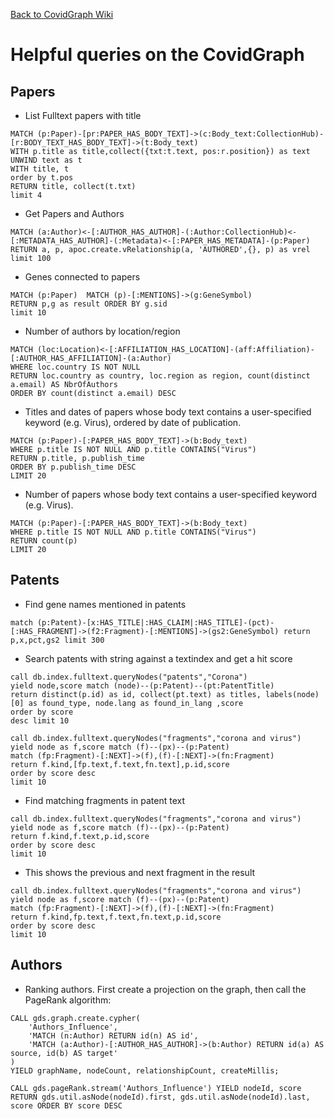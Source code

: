 [Back to CovidGraph Wiki](https://github.com/covidgraph/documentation/wiki)
# Helpful queries on the CovidGraph

## Papers

- List Fulltext papers with title

```cypher
MATCH (p:Paper)-[pr:PAPER_HAS_BODY_TEXT]->(c:Body_text:CollectionHub)-[r:BODY_TEXT_HAS_BODY_TEXT]->(t:Body_text)
WITH p.title as title,collect({txt:t.text, pos:r.position}) as text
UNWIND text as t
WITH title, t
order by t.pos
RETURN title, collect(t.txt) 
limit 4
```

- Get Papers and Authors

```cypher
MATCH (a:Author)<-[:AUTHOR_HAS_AUTHOR]-(:Author:CollectionHub)<-[:METADATA_HAS_AUTHOR]-(:Metadata)<-[:PAPER_HAS_METADATA]-(p:Paper)
RETURN a, p, apoc.create.vRelationship(a, 'AUTHORED',{}, p) as vrel 
limit 100
```

- Genes connected to papers

```cypher
MATCH (p:Paper)  MATCH (p)-[:MENTIONS]->(g:GeneSymbol)
RETURN p,g as result ORDER BY g.sid
limit 10
```

- Number of authors by location/region

```cypher
MATCH (loc:Location)<-[:AFFILIATION_HAS_LOCATION]-(aff:Affiliation)-[:AUTHOR_HAS_AFFILIATION]-(a:Author) 
WHERE loc.country IS NOT NULL 
RETURN loc.country as country, loc.region as region, count(distinct a.email) AS NbrOfAuthors 
ORDER BY count(distinct a.email) DESC
```

- Titles and dates of papers whose body text contains a user-specified keyword (e.g. Virus), ordered by date of publication. 

```cypher
MATCH (p:Paper)-[:PAPER_HAS_BODY_TEXT]->(b:Body_text)  
WHERE p.title IS NOT NULL AND p.title CONTAINS("Virus") 
RETURN p.title, p.publish_time 
ORDER BY p.publish_time DESC 
LIMIT 20
```

- Number of papers whose body text contains a user-specified keyword (e.g. Virus).

```cypher
MATCH (p:Paper)-[:PAPER_HAS_BODY_TEXT]->(b:Body_text)  
WHERE p.title IS NOT NULL AND p.title CONTAINS("Virus") 
RETURN count(p)
LIMIT 20
```

## Patents

- Find gene names mentioned in patents

```cypher
match (p:Patent)-[x:HAS_TITLE|:HAS_CLAIM|:HAS_TITLE]-(pct)-[:HAS_FRAGMENT]->(f2:Fragment)-[:MENTIONS]->(gs2:GeneSymbol) return p,x,pct,gs2 limit 300
```

- Search patents with string against a textindex and get a hit score

```cypher
call db.index.fulltext.queryNodes("patents","Corona") 
yield node,score match (node)--(p:Patent)--(pt:PatentTitle)
return distinct(p.id) as id, collect(pt.text) as titles, labels(node)[0] as found_type, node.lang as found_in_lang ,score
order by score
desc limit 10
```

```cypher
call db.index.fulltext.queryNodes("fragments","corona and virus") 
yield node as f,score match (f)--(px)--(p:Patent) 
match (fp:Fragment)-[:NEXT]->(f),(f)-[:NEXT]->(fn:Fragment) 
return f.kind,[fp.text,f.text,fn.text],p.id,score 
order by score desc 
limit 10
``` 

- Find matching fragments in patent text

``` cypher
call db.index.fulltext.queryNodes("fragments","corona and virus") 
yield node as f,score match (f)--(px)--(p:Patent) 
return f.kind,f.text,p.id,score 
order by score desc 
limit 10
```

- This shows the previous and next fragment in the result 

```cypher
call db.index.fulltext.queryNodes("fragments","corona and virus") 
yield node as f,score match (f)--(px)--(p:Patent) 
match (fp:Fragment)-[:NEXT]->(f),(f)-[:NEXT]->(fn:Fragment) 
return f.kind,fp.text,f.text,fn.text,p.id,score 
order by score desc 
limit 10
```
## Authors

- Ranking authors. First create a projection on the graph, then call the PageRank algorithm:

```cypher
CALL gds.graph.create.cypher(
    'Authors_Influence',
    'MATCH (n:Author) RETURN id(n) AS id',
    'MATCH (a:Author)-[:AUTHOR_HAS_AUTHOR]->(b:Author) RETURN id(a) AS source, id(b) AS target'
)
YIELD graphName, nodeCount, relationshipCount, createMillis;
```
```cypher
CALL gds.pageRank.stream('Authors_Influence') YIELD nodeId, score RETURN gds.util.asNode(nodeId).first, gds.util.asNode(nodeId).last, score ORDER BY score DESC
```


